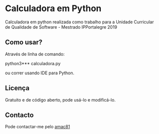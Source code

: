 # Calculadora em Python

Calculadora em python realizada como trabalho para a Unidade Curricular de Qualidade de Software - Mestrado IPPortalegre 2019

Como usar?
-----------

Através de linha de comando:

python3*** calculadora.py

ou correr usando IDE para Python.

Licença
--------
Gratuito e de código aberto, pode usá-lo e modificá-lo.

Contacto
-------
Pode contactar-me pelo [amac81](https://github.com/amac81)
